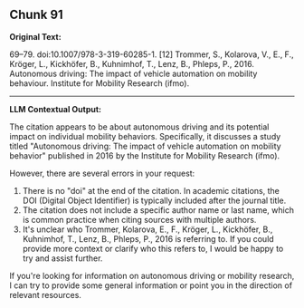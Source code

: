 ## Chunk 91

**Original Text:**

69–79. doi:10.1007/978-3-319-60285-1. [12] Trommer, S., Kolarova, V., E., F., Kröger, L., Kickhöfer, B., Kuhnimhof, T., Lenz, B., Phleps, P., 2016. Autonomous driving: The impact of
vehicle automation on mobility behaviour. Institute for Mobility Research (ifmo).

---

**LLM Contextual Output:**

The citation appears to be about autonomous driving and its potential impact on individual mobility behaviors. Specifically, it discusses a study titled "Autonomous driving: The impact of vehicle automation on mobility behavior" published in 2016 by the Institute for Mobility Research (ifmo).

However, there are several errors in your request:

1. There is no "doi" at the end of the citation. In academic citations, the DOI (Digital Object Identifier) is typically included after the journal title.
2. The citation does not include a specific author name or last name, which is common practice when citing sources with multiple authors.
3. It's unclear who Trommer, Kolarova, E., F., Kröger, L., Kickhöfer, B., Kuhnimhof, T., Lenz, B., Phleps, P., 2016 is referring to. If you could provide more context or clarify who this refers to, I would be happy to try and assist further.

If you're looking for information on autonomous driving or mobility research, I can try to provide some general information or point you in the direction of relevant resources.

